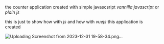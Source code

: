 

the counter application created with simple javascsript *vannilla javascript* or *plain js*


this is just to show how with *js* and how with *vuejs* this application is created

![Uploading Screenshot from 2023-12-31 19-58-34.png…]()
